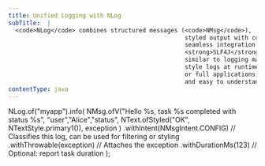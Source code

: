 ```yaml
---
title: Unified Logging with NLog
subTitle:  |
  <code>NLog</code> combines structured messages (<code>NMsg</code>),
                                                  styled output with colors and <code>NTF</code> formatting, and
                                                  seamless integration with <strong>JUL</strong> or
                                                  <strong>SLF4J</strong>. Messages carry an <strong>Intent</strong>,
                                                  similar to logging markers, which allows you to classify, filter, or
                                                  style logs at runtime. Whether you’re building CLI tools, scripts,
                                                  or full applications, <code>NLog</code> makes logs expressive, rich,
                                                  and easy to understand.
contentType: java
---
```


NLog.of("myapp").info(
NMsg.ofV("Hello %s, task %s completed with status %s",
"user","Alice","status",
NText.ofStyled("OK", NTextStyle.primary1()), exception
)
.withIntent(NMsgIntent.CONFIG)   // Classifies this log, can be used for filtering or styling
.withThrowable(exception)        // Attaches the exception
.withDurationMs(123)             // Optional: report task duration
);
